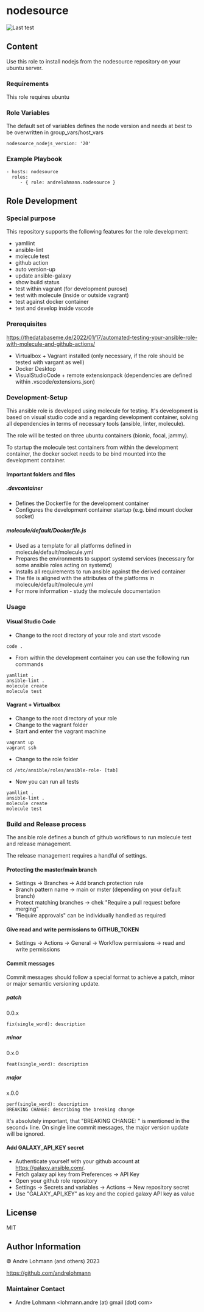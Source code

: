 # nodesource

![Last test](https://github.com/andrelohmann/ansible-role-nodesource/actions/workflows/test.yml/badge.svg)

## Content

Use this role to install nodejs from the nodesource repository on your ubuntu server.

### Requirements

This role requires ubuntu

### Role Variables

The default set of variables defines the node version and needs at best to be overwritten in group_vars/host_vars

    nodesource_nodejs_version: '20'

### Example Playbook

    - hosts: nodesource
      roles:
         - { role: andrelohmann.nodesource }

## Role Development

### Special purpose

This repository supports the following features for the role development:

 * yamllint
 * ansible-lint
 * molecule test
 * github action
 * auto version-up
 * update ansible-galaxy
 * show build status
 * test within vagrant (for development purose)
 * test with molecule (inside or outside vagrant)
 * test against docker container
 * test and develop inside vscode

### Prerequisites

https://thedatabaseme.de/2022/01/17/automated-testing-your-ansible-role-with-molecule-and-github-actions/

 * Virtualbox + Vagrant installed (only necessary, if the role should be tested with vargant as well)
 * Docker Desktop
 * VisualStudioCode + remote extensionpack (dependencies are defined within .vscode/extensions.json)

### Development-Setup

This ansible role is developed using molecule for testing. It's development is based on visual studio code and a regarding development container, solving all dependencies in terms of necessary tools (ansible, linter, molecule).

The role will be tested on three ubuntu containers (bionic, focal, jammy).

To startup the molecule test containers from within the development container, the docker socket needs to be bind mounted into the development container.

#### Important folders and files

##### .devcontainer

 * Defines the Dockerfile for the development container
 * Configures the development container startup (e.g. bind mount docker socket)

##### molecule/default/Dockerfile.js

 * Used as a template for all platforms defined in molecule/default/molecule.yml
 * Prepares the environments to support systemd services (necessary for some ansible roles acting on systemd)
 * Installs all requirements to run ansible against the derived container
 * The file is aligned with the attributes of the platforms in molecule/default/molecule.yml
 * For more information - study the molecule documentation

### Usage

#### Visual Studio Code

 * Change to the root directory of your role and start vscode

```
code .
```

 * From within the development container you can use the following run commands

```
yamllint .
ansible-lint .
molecule create
molecule test
```

#### Vagrant + Virtualbox

 * Change to the root directory of your role
 * Change to the vagrant folder
 * Start and enter the vagrant machine

```
vagrant up
vagrant ssh
```

 * Change to the role folder

```
cd /etc/ansible/roles/ansible-role- [tab]
```

 * Now you can run all tests

```
yamllint .
ansible-lint .
molecule create
molecule test
```

### Build and Release process

The ansible role defines a bunch of github workflows to run molecule test and release management.

The release management requires a handful of settings.

#### Protecting the master/main branch

 * Settings -> Branches -> Add branch protection rule
 * Branch pattern name -> main or mster (depending on your default branch)
 * Protect matching branches -> chek "Require a pull request before merging"
 * "Require approvals" can be individually handled as required

#### Give read and write permissions to GITHUB_TOKEN

 * Settings -> Actions -> General -> Workflow permissions -> read and write permissions

#### Commit messages

Commit messages should follow a special format to achieve a patch, minor or major semantic versioning update.

##### patch

0.0.x

```
fix(single_word): description
```

##### minor

0.x.0

```
feat(single_word): description
```

##### major

x.0.0

```
perf(single_word): description
BREAKING CHANGE: describing the breaking change
```

It's absolutely important, that "BREAKING CHANGE: " is mentioned in the second+ line. On single line commit messages, the major version update will be ignored.

#### Add GALAXY_API_KEY secret

 * Authenticate yourself with your github account at https://galaxy.ansible.com/.
 * Fetch galaxy api key from Preferences -> API Key
 * Open your github role repository
 * Settings -> Secrets and variables -> Actions -> New repository secret
 * Use "GALAXY_API_KEY" as key and the copied galaxy API key as value

## License

MIT

## Author Information

&copy; Andre Lohmann (and others) 2023

https://github.com/andrelohmann

### Maintainer Contact

 * Andre Lohmann
  <lohmann.andre (at) gmail (dot) com>

